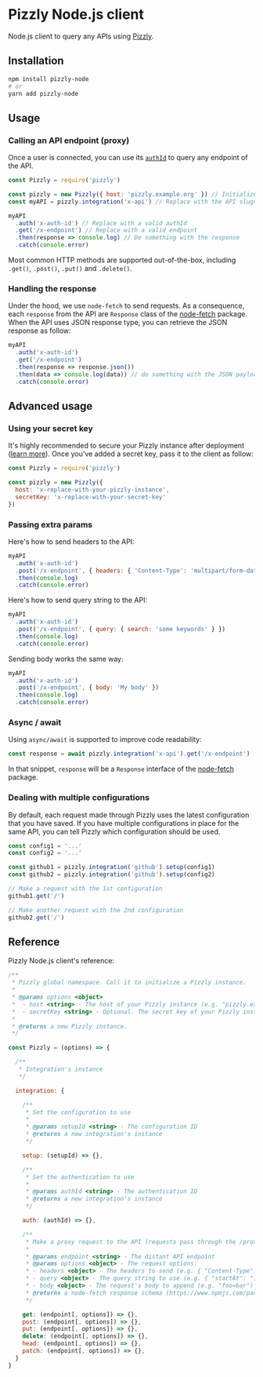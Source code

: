# Pizzly Node.js client

Node.js client to query any APIs using [Pizzly](https://github.com/Bearer/Pizzly).

## Installation

```bash
npm install pizzly-node
# or
yarn add pizzly-node
```

## Usage

### Calling an API endpoint (proxy)

Once a user is connected, you can use its [`authId`](https://github.com/Bearer/Pizzly/wiki/Reference-:-Auth#the-authid-concept) to query any endpoint of the API.

```js
const Pizzly = require('pizzly')

const pizzly = new Pizzly({ host: 'pizzly.example.org' }) // Initialize Pizzly with your own instance
const myAPI = pizzly.integration('x-api') // Replace with the API slugname

myAPI
  .auth('x-auth-id') // Replace with a valid authId
  .get('/x-endpoint') // Replace with a valid endpoint
  .then(response => console.log) // Do something with the response
  .catch(console.error)
```

Most common HTTP methods are supported out-of-the-box, including `.get()`, `.post()`, `.put()` and `.delete()`.

### Handling the response

Under the hood, we use `node-fetch` to send requests. As a consequence, each `response` from the API are `Response` class of the [node-fetch](https://github.com/node-fetch/node-fetch#class-response) package. When the API uses JSON response type, you can retrieve the JSON response as follow:

```js
myAPI
  .auth('x-auth-id')
  .get('/x-endpoint')
  .then(response => response.json())
  .then(data => console.log(data)) // do something with the JSON payload (aka data)
  .catch(console.error)
```

## Advanced usage

### Using your secret key

It's highly recommended to secure your Pizzly instance after deployment ([learn more](https://github.com/Bearer/Pizzly/wiki/Secure-your-instance)). Once you've added a secret key, pass it to the client as follow:

```js
const Pizzly = require('pizzly')

const pizzly = new Pizzly({
  host: 'x-replace-with-your-pizzly-instance',
  secretKey: 'x-replace-with-your-secret-key'
})
```

### Passing extra params

Here's how to send headers to the API:

```js
myAPI
  .auth('x-auth-id')
  .post('/x-endpoint', { headers: { 'Content-Type': 'multipart/form-data; boundary=something' } })
  .then(console.log)
  .catch(console.error)
```

Here's how to send query string to the API:

```js
myAPI
  .auth('x-auth-id')
  .post('/x-endpoint', { query: { search: 'some keywords' } })
  .then(console.log)
  .catch(console.error)
```

Sending body works the same way:

```js
myAPI
  .auth('x-auth-id')
  .post('/x-endpoint', { body: 'My body' })
  .then(console.log)
  .catch(console.error)
```

### Async / await

Using `async/await` is supported to improve code readability:

```javascript
const response = await pizzly.integration('x-api').get('/x-endpoint')
```

In that snippet, `response` will be a `Response` interface of the [node-fetch](https://github.com/node-fetch/node-fetch#class-response) package.

### Dealing with multiple configurations

By default, each request made through Pizzly uses the latest configuration that you have saved. If you have multiple configurations in place for the same API, you can tell Pizzly which configuration should be used.

```js
const config1 = '...'
const config2 = '...'

const github1 = pizzly.integration('github').setup(config1)
const github2 = pizzly.integration('github').setup(config2)

// Make a request with the 1st configuration
github1.get('/')

// Make another request with the 2nd configuration
github2.get('/')
```

## Reference

Pizzly Node.js client's reference:

```js
/**
 * Pizzly global namespace. Call it to initialize a Pizzly instance.
 *
 * @params options <object>
 *  - host <string> - The host of your Pizzly instance (e.g. "pizzly.example.org")
 *  - secretKey <string> - Optional. The secret key of your Pizzly instance
 *
 * @returns a new Pizzly instance.
 */

const Pizzly = (options) => {

  /**
   * Integration's instance
   */

  integration: {

    /**
     * Set the configuration to use
     *
     * @params setupId <string> - The configuration ID
     * @returns a new integration's instance
     */

    setup: (setupId) => {},

    /**
     * Set the authentication to use
     *
     * @params authId <string> - The authentication ID
     * @returns a new integration's instance
     */

    auth: (authId) => {},

    /**
     * Make a proxy request to the API (requests pass through the /proxy/ endpoint)
     *
     * @params endpoint <string> - The distant API endpoint
     * @params options <object> - The request options:
     * - headers <object> - The headers to send (e.g. { "Content-Type": "application/json" })
     * - query <object> - The query string to use (e.g. { "startAt": "1" } will be transformed into "?startAt=1")
     * - body <object> - The request's body to append (e.g. "foo=bar")
     * @returns a node-fetch response schema (https://www.npmjs.com/package/node-fetch)
     */

    get: (endpoint[, options]) => {},
    post: (endpoint[, options]) => {},
    put: (endpoint[, options]) => {},
    delete: (endpoint[, options]) => {},
    head: (endpoint[, options]) => {},
    patch: (endpoint[, options]) => {},
  }
}
```

